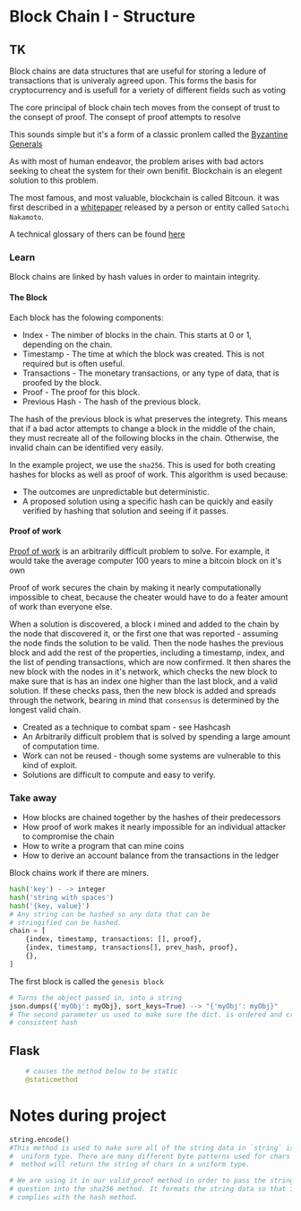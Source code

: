 # Block Chain I - Structure

## TK

Block chains are data structures that are useful for storing a ledure of transactions that is univeraly agreed upon. This forms the basis for cryptocurrency and is usefull for a veriety of different fields such as voting

The core principal of block chain tech moves from the consept of trust to the consept of proof. The consept of proof attempts to resolve 

This sounds simple but it's a form of a classic pronlem called the [Byzantine Generals](https://en.wikipedia.org/wiki/Byzantine_fault)

As with most of human endeavor, the problem arises with bad actors seeking to cheat the system for their own benifit. Blockchain is an elegent solution to this problem. 

The most famous, and most valuable, blockchain is called Bitcoun. it was first described in a [whitepaper](https://bitcoin.org/bitcoin.pdf) released by a person or entity called `Satochi Nakamoto`.

A technical glossary of thers can be found [here](https://bitcoin.org/en/developer-glossary)

### Learn
Block chains are linked by hash values in order to maintain integrity.

#### The Block
Each block has the folowing components:
- Index - The nimber of blocks in the chain. This starts at 0 or 1, depending on the chain.
- Timestamp - The time at which the block was created. This is not required but is often useful.
- Transactions - The monetary transactions, or any type of data, that is proofed by the block.
- Proof - The proof for this block.
- Previous Hash - The hash of the previous block.

The hash of the previous block is what preserves the integrety. This means that if a bad actor attempts to change a block in the middle of the chain, they must recreate all of the following blocks in the chain. Otherwise, the invalid chain can be identified very easily. 

In the example project, we use the `sha256`. This is used for both creating hashes for blocks as well as proof of work. This algorithm is used because:
- The outcomes are unpredictable but deterministic.
- A proposed solution using a specific hash can be quickly and easily verified by hashing that solution and seeing if it passes. 

#### Proof of work 
[Proof of work](https://en.wikipedia.org/wiki/Proof_of_work) is an arbitrarily difficult problem to solve. For example, it would take the average computer 100 years to mine a bitcoin block on it's own

Proof of work secures the chain by making it nearly computationally impossible to cheat, because the cheater would have to do a feater amount of work than everyone else.

When a solution is discovered, a block i mined and added to the chain by the node that discovered it, or the first one that was reported - assuming the node finds the solution to be valid. Then the node hashes the previous block and add the rest of the properties, including a timestamp, index, and the list of pending transactions, which are now confirmed. It then shares the new block with the nodes in it's network, which checks the new block to make sure that is has an index one higher than the last block, and a valid solution. If these checks pass, then the new block is added and spreads through the network, bearing in mind that `consensus` is determined by the longest valid chain. 

- Created as a technique to combat spam - see Hashcash
- An Arbitrarily difficult problem that is solved by spending a large amount of computation time.
- Work can not be reused - though some systems are vulnerable to this kind of exploit.
- Solutions are difficult to compute and easy to verify.
### Take away 
- How blocks are chained together by the hashes of their predecessors
- How proof of work makes it nearly impossible for an individual attacker to compromise the chain
- How to write a program that can mine coins
- How to derive an account balance from the transactions in the ledger

Block chains work if there are miners. 

```python
hash('key') - -> integer
hash('string with spaces')
hash('{key, value}')
# Any string can be hashed so any data that can be 
# stringified can be hashed.
chain = [
    {index, timestamp, transactions: [], proof},
    {index, timestamp, transactions[], prev_hash, proof},
    {},
]
```
The first block is called the `genesis block`

```python
# Turns the object passed in, into a string
json.dumps({'myObj': myObj}, sort_keys=True) --> "{'myObj': myObj}"
# The second parameter us used to make sure the dict. is ordered and creates a 
# consistent hash
```

## Flask

```py
    # causes the method below to be static
    @staticmethod 
```

# Notes during project

```python
string.encode()
#This method is used to make sure all of the string data in `string` is of a
#  uniform type. There are many different byte patterns used for chars and this
#  method will return the string of chars in a uniform type.

# We are using it in our valid_proof method in order to pass the string in 
# question into the sha256 method. It formats the string data so that it 
# complies with the hash method.
```